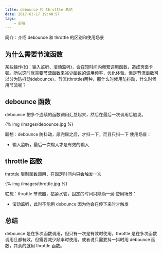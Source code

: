```yaml
---
title: debounce 和 throttle 总结
date: 2017-03-17 19:48:57
tags: 
    - 前端
---
```

简介：介绍 debounce 和 throttle 的区别和使用场景
<!-- more -->
## 为什么需要节流函数
某些操作(如：输入监听、滚动监听)，会在短时间内频繁调用函数，造成页面卡顿。所以这时就需要节流函数来减少函数的调用频率，优化体验。但是节流函数可以分为防抖动(debounce)，节流(throttle)两种，那什么时候用防抖动，什么时候用节流呢？

## debounce 函数
debounce 把多个连续的函数调用汇总起来，然后在最后一次调用后触发。

{% img /images/debounce.jpg %}
  
  
联想：debounce 防抖动，尿完尿之后，才抖一下，而且只抖一下
使用场景：
* 输入监听，最后一次输入才是有效的输入

## throttle 函数
throttle 限制函数调用，在固定时间内只会触发一次

{% img /images/throttle.jpg %}
  

联想：throttle 节流器，掐紧水管，固定的时间只能滴一滴
使用场景：
* 滚动监听，此时不能用 debounce 因为他会在停下来时才触发

## 总结
debounce 是在多次函数调用，但只有一次是有效时使用。throttle 是在多次函数调用且都有效，但需要减少频率时使用。或者说只需要抖一抖时用 debounce 函数，其余的就用 throttle 函数。
